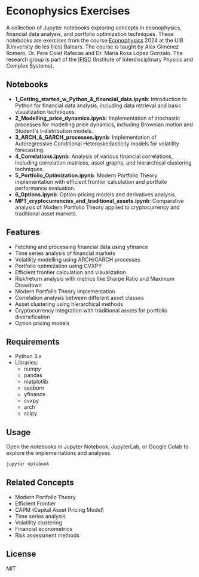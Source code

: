 # Econophysics Exercises

A collection of Jupyter notebooks exploring concepts in econophysics, financial data analysis, and portfolio optimization techniques. These notebooks are exercises from the course [Econophysics](https://estudis.uib.cat/estudis-de-grau/grau/fisica/GFIS-P/21047/) 2024 at the UIB (University de les Illes) Balears. The course is taught by Alex Giménez Romero, Dr. Pere Colet Rafecas and Dr. María Rosa López Gonzalo. The research group is part of the [IFISC](https://ifisc.uib-csic.es/) (Institute of Interdisciplinary Physics and Complex Systems).

## Notebooks

- **1_Getting_started_w_Python_&_financial_data.ipynb**: Introduction to Python for financial data analysis, including data retrieval and basic visualization techniques.
- **2_Modelling_price_dynamics.ipynb**: Implementation of stochastic processes for modelling price dynamics, including Brownian motion and Student's t-distribution models.
- **3_ARCH_&_GARCH_processes.ipynb**: Implementation of Autoregressive Conditional Heteroskedasticity models for volatility forecasting.
- **4_Correlations.ipynb**: Analysis of various financial correlations, including correlation matrices, asset graphs, and hierarchical clustering techniques.
- **5_Portfolio_Optimization.ipynb**: Modern Portfolio Theory implementation with efficient frontier calculation and portfolio performance evaluation.
- **6_Options.ipynb**: Option pricing models and derivatives analysis.
- **MPT_cryptocurrencies_and_traditional_assets.ipynb**: Comparative analysis of Modern Portfolio Theory applied to cryptocurrency and traditional asset markets.

## Features

- Fetching and processing financial data using yfinance
- Time series analysis of financial markets
- Volatility modelling using ARCH/GARCH processes
- Portfolio optimization using CVXPY
- Efficient frontier calculation and visualization
- Risk/return analysis with metrics like Sharpe Ratio and Maximum Drawdown
- Modern Portfolio Theory implementation
- Correlation analysis between different asset classes
- Asset clustering using hierarchical methods
- Cryptocurrency integration with traditional assets for portfolio diversification
- Option pricing models

## Requirements

- Python 3.x
- Libraries:
  - numpy
  - pandas
  - matplotlib
  - seaborn
  - yfinance
  - cvxpy
  - arch
  - scipy

## Usage

Open the notebooks in Jupyter Notebook, JupyterLab, or Google Colab to explore the implementations and analyses.

```bash
jupyter notebook
```

## Related Concepts

- Modern Portfolio Theory
- Efficient Frontier
- CAPM (Capital Asset Pricing Model)
- Time series analysis
- Volatility clustering
- Financial econometrics
- Risk assessment methods

## License

MIT